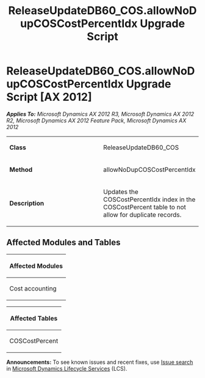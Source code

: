 ﻿---
title: ReleaseUpdateDB60_COS.allowNoDupCOSCostPercentIdx Upgrade Script
TOCTitle: ReleaseUpdateDB60_COS.allowNoDupCOSCostPercentIdx Upgrade Script
ms:assetid: c138c7b9-bbe5-f7e1-5a56-41a9faef59e4
ms:mtpsurl: https://msdn.microsoft.com/en-us/library/JJ686799(v=AX.60)
ms:contentKeyID: 49710996
ms.date: 05/18/2015
mtps_version: v=AX.60
---

# ReleaseUpdateDB60\_COS.allowNoDupCOSCostPercentIdx Upgrade Script [AX 2012]


_**Applies To:** Microsoft Dynamics AX 2012 R3, Microsoft Dynamics AX 2012 R2, Microsoft Dynamics AX 2012 Feature Pack, Microsoft Dynamics AX 2012_

<table>
<colgroup>
<col style="width: 50%" />
<col style="width: 50%" />
</colgroup>
<tbody>
<tr class="odd">
<td><p><strong>Class</strong></p></td>
<td><p>ReleaseUpdateDB60_COS</p></td>
</tr>
<tr class="even">
<td><p><strong>Method</strong></p></td>
<td><p>allowNoDupCOSCostPercentIdx</p></td>
</tr>
<tr class="odd">
<td><p><strong>Description</strong></p></td>
<td><p>Updates the COSCostPercentIdx index in the COSCostPercent table to not allow for duplicate records.</p></td>
</tr>
</tbody>
</table>


## Affected Modules and Tables

<table>
<colgroup>
<col style="width: 100%" />
</colgroup>
<thead>
<tr class="header">
<th><p>Affected Modules</p></th>
</tr>
</thead>
<tbody>
<tr class="odd">
<td><p>Cost accounting</p></td>
</tr>
</tbody>
</table>


<table>
<colgroup>
<col style="width: 100%" />
</colgroup>
<thead>
<tr class="header">
<th><p>Affected Tables</p></th>
</tr>
</thead>
<tbody>
<tr class="odd">
<td><p>COSCostPercent</p></td>
</tr>
</tbody>
</table>

  
**Announcements:** To see known issues and recent fixes, use [Issue search](http://go.microsoft.com/fwlink/?linkid=389258) in [Microsoft Dynamics Lifecycle Services](http://go.microsoft.com/fwlink/?linkid=306505) (LCS).

